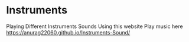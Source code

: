 # Instruments
Playing Different Instruments Sounds Using this website 
Play music here https://anurag22060.github.io/Instruments-Sound/
